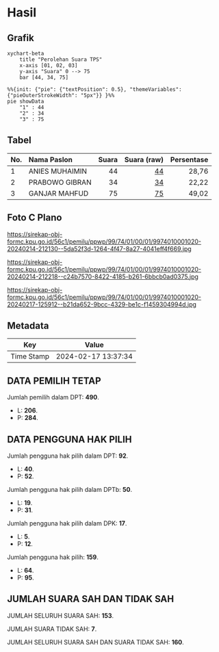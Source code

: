 # Hasil

## Grafik

```mermaid
xychart-beta
    title "Perolehan Suara TPS"
    x-axis [01, 02, 03]
    y-axis "Suara" 0 --> 75
    bar [44, 34, 75]
```

```mermaid
%%{init: {"pie": {"textPosition": 0.5}, "themeVariables": {"pieOuterStrokeWidth": "5px"}} }%%
pie showData
    "1" : 44
    "2" : 34
    "3" : 75
```

## Tabel

| No. | Nama Paslon    | Suara | Suara (raw) | Persentase |
|:--- |:-------------- | -----:| -----------:| ----------:|
| 1   | ANIES MUHAIMIN | 44    | [44][p-1]   | 28,76      |
| 2   | PRABOWO GIBRAN | 34    | [34][p-2]   | 22,22      |
| 3   | GANJAR MAHFUD  | 75    | [75][p-3]   | 49,02      |


[p-1]: https://github.com/gigit-pemilu/pemilu-2024-99-luar-negeri/blob/main/pilpres/hitung-suara/sub/99-luar-negeri/sub/74-melbourne-australia/sub/01-melbourne-australia/sub/0001-melbourne-australia/sub/020-tps-019/sub/paslon-1.txt
[p-2]: https://github.com/gigit-pemilu/pemilu-2024-99-luar-negeri/blob/main/pilpres/hitung-suara/sub/99-luar-negeri/sub/74-melbourne-australia/sub/01-melbourne-australia/sub/0001-melbourne-australia/sub/020-tps-019/sub/paslon-2.txt
[p-3]: https://github.com/gigit-pemilu/pemilu-2024-99-luar-negeri/blob/main/pilpres/hitung-suara/sub/99-luar-negeri/sub/74-melbourne-australia/sub/01-melbourne-australia/sub/0001-melbourne-australia/sub/020-tps-019/sub/paslon-3.txt

## Foto C Plano

https://sirekap-obj-formc.kpu.go.id/56c1/pemilu/ppwp/99/74/01/00/01/9974010001020-20240214-212130--5da52f3d-1264-4f47-8a27-4041eff4f669.jpg

https://sirekap-obj-formc.kpu.go.id/56c1/pemilu/ppwp/99/74/01/00/01/9974010001020-20240214-212218--c24b7570-8422-4185-b261-6bbcb0ad0375.jpg

https://sirekap-obj-formc.kpu.go.id/56c1/pemilu/ppwp/99/74/01/00/01/9974010001020-20240217-125912--b21da652-9bcc-4329-be1c-f1459304994d.jpg


## Metadata

| Key        | Value               |
| ---------- | ------------------- |
| Time Stamp | 2024-02-17 13:37:34 |


## DATA PEMILIH TETAP

Jumlah pemilih dalam DPT: **490**.
 * L: **206**.
 * P: **284**.

## DATA PENGGUNA HAK PILIH

Jumlah pengguna hak pilih dalam DPT: **92**.
 * L: **40**.
 * P: **52**.

Jumlah pengguna hak pilih dalam DPTb: **50**.
 * L: **19**.
 * P: **31**.

Jumlah pengguna hak pilih dalam DPK: **17**.
 * L: **5**.
 * P: **12**.

Jumlah pengguna hak pilih: **159**.
 * L: **64**.
 * P: **95**.

## JUMLAH SUARA SAH DAN TIDAK SAH

JUMLAH SELURUH SUARA SAH: **153**.

JUMLAH SUARA TIDAK SAH: **7**.

JUMLAH SELURUH SUARA SAH DAN SUARA TIDAK SAH: **160**.


